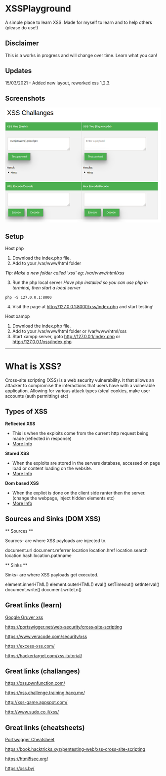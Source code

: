 # XSSPlayground

A simple place to learn XSS.
Made for myself to learn and to help others (please do use!)

## Disclaimer

This is a works in progress and will change over time. Learn what you can! 

## Updates

15/03/2021 - Added new layout, reworked xss 1,2,3.

## Screenshots

![](/assets/xss.png)

## Setup

Host php

1. Download the index.php file.
2. Add to your /var/www/html folder

*Tip: Make a new folder called 'xss' eg: /var/www/html/xss*

3. Run the php local server
*Have php installed so you can use php in terminal, then start a local server*

```
php -S 127.0.0.1:8000
```

4. Visit the page at http://127.0.0.1:8000/xss/index.php and start testing! 

Host xampp

1. Download the index.php file.
2. Add to your /var/www/html folder or /var/www/html/xss
3. Start xampp server, goto http://127.0.0.1/index.php or http://127.0.0.1/xss/index.php

---

# What is XSS?

Cross-site scripting (XSS) is a web security vulnerability. It that allows an attacker to compromise the interactions that users have with a vulnerable application. Allowing for various attack types (steal cookies, make user accounts (auth permitting) etc)

## Types of XSS

**Reflected XSS**

- This is when the exploits come from the current http request being made (reflected in response)
- [More Info](https://portswigger.net/web-security/cross-site-scripting/reflected)
 

**Stored XSS**

- When the exploits are stored in the servers database, accessed on page load or content loading on the website. 
- [More Info](https://portswigger.net/web-security/cross-site-scripting/stored)


**Dom based XSS**

- When the expliot is done on the client side ranter then the server. (change the webpage, inject hidden elements etc)
- [More Info](https://portswigger.net/web-security/cross-site-scripting/dom-based)


## Sources and Sinks (DOM XSS)

** Sources **

Sources- are where XSS payloads are injected to.

document.url
document.referrer
location
location.href
location.search
location.hash
location.pathname


** Sinks **
    
Sinks- are where XSS payloads get executed.

element.innerHTML()
element.outerHTML()
eval()
setTimeout()
setInterval()
document.write()
document.writeLn()

    
## Great links (learn)

[Google Gruyer xss](http://google-gruyere.appspot.com/)

https://portswigger.net/web-security/cross-site-scripting

https://www.veracode.com/security/xss

https://excess-xss.com/

https://hackertarget.com/xss-tutorial/

## Great links (challanges)

https://xss.pwnfunction.com/

https://xss.challenge.training.hacq.me/

http://xss-game.appspot.com/

http://www.sudo.co.il/xss/

## Great links (cheatsheets)

[Portswigger Cheatsheet](https://portswigger.net/web-security/cross-site-scripting/cheat-sheet)

https://book.hacktricks.xyz/pentesting-web/xss-cross-site-scripting

https://html5sec.org/

https://xss.by/


